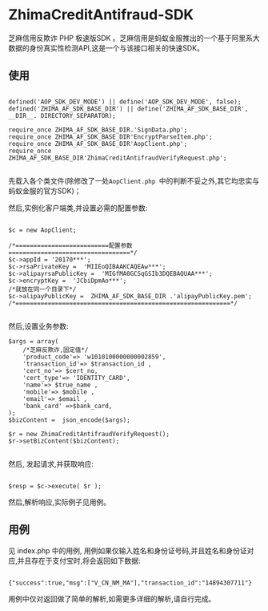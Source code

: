 # ZhimaCreditAntifraud-SDK

芝麻信用反欺诈 PHP 极速版SDK 。芝麻信用是蚂蚁金服推出的一个基于阿里系大数据的身份真实性检测API,这是一个与该接口相关的快速SDK。

## 使用

```

defined('AOP_SDK_DEV_MODE') || define('AOP_SDK_DEV_MODE', false);
defined('ZHIMA_AF_SDK_BASE_DIR') || define('ZHIMA_AF_SDK_BASE_DIR', __DIR__. DIRECTORY_SEPARATOR);

require_once ZHIMA_AF_SDK_BASE_DIR.'SignData.php';
require_once ZHIMA_AF_SDK_BASE_DIR'EncryptParseItem.php';
require_once ZHIMA_AF_SDK_BASE_DIR'AopClient.php';
require_once ZHIMA_AF_SDK_BASE_DIR'ZhimaCreditAntifraudVerifyRequest.php';


```

先载入各个类文件(除修改了一处`AopClient.php `中的判断不妥之外,其它均忠实与蚂蚁金服的官方SDK)；

然后,实例化客户端类,并设置必需的配置参数:
```

$c = new AopClient;

/*==========================配置参数==================================*/
$c->appId = '20170***';
$c->rsaPrivateKey =  'MIIEoQIBAAKCAQEAw***';
$c->alipayrsaPublicKey =  'MIGfMA0GCSqGSIb3DQEBAQUAA***';
$c->encryptKey =  'JCbiDpmAo***';
/*就放在同一个目录下*/
$c->alipayPublicKey =  ZHIMA_AF_SDK_BASE_DIR .'alipayPublicKey.pem';
/*============================================================*/


```

然后,设置业务参数:
```
$args = array(
    /*芝麻反欺诈,固定值*/
    'product_code'=> 'w1010100000000002859',
    'transaction_id'=> $transaction_id ,
    'cert_no'=> $cert_no,
    'cert_type'=> 'IDENTITY_CARD',
    'name'=> $true_name ,
    'mobile'=> $mobile ,
    'email'=> $email ,
    'bank_card' =>$bank_card,
);
$bizContent =  json_encode($args);

$r = new ZhimaCreditAntifraudVerifyRequest();
$r->setBizContent($bizContent);


```

然后, 发起请求,并获取响应:
```

$resp = $c->execute( $r );

```

然后,解析响应,实际例子见用例。

## 用例

见 index.php 中的用例, 用例如果仅输入姓名和身份证号码,并且姓名和身份证对应,并且存在于支付宝时,将会返回如下数据:
```

{"success":true,"msg":["V_CN_NM_MA"],"transaction_id":"14894307711"}

```

用例中仅对返回做了简单的解析,如需更多详细的解析,请自行完成。
